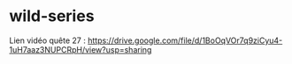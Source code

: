 # wild-series

Lien vidéo quête 27 : https://drive.google.com/file/d/1BoOqVOr7q9ziCyu4-1uH7aaz3NUPCRpH/view?usp=sharing
